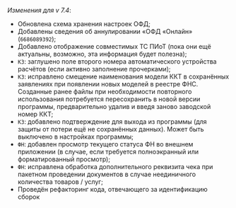_Изменения для v 7.4_:
- Обновлена схема хранения настроек ОФД;
- Добавлены сведения об аннулировании «ОФД «Онлайн» (`6686089392`);
- Добавлено отображение совместимых ТС ПИоТ (пока они ещё актуальны, возможно, эта информация будет полезна);
- `КЗ`: заглушено поле второго номера автоматического устройства расчётов (если активно заполнение прочерками);
- `КЗ`: исправлено смещение наименования модели ККТ в сохранённых заявлениях при появлении новых моделей в реестре ФНС. Созданные ранее файлы при необходимости повторного использования потребуется пересохранить в новой версии программы, предварительно удалив и введя заново заводской номер ККТ;
- `КЗ`: добавлено подтверждение для выхода из программы (для защиты от потери ещё не сохранённых данных). Может быть выключено в настройках программы;
- `ФН`: добавлен просмотр текущего статуса ФН во внешнем приложении (в случае, если требуется полноэкранный или форматированный просмотр);
- `ФН`: исправлена обработка дополнительного реквизита чека при пакетном проведении документов в случае неединичного количества товаров / услуг;
- Проведён рефакторинг кода, отвечающего за идентификацию сборок
